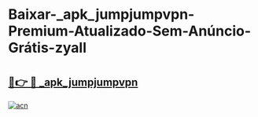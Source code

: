 # Baixar-_apk_jumpjumpvpn-Premium-Atualizado-Sem-Anúncio-Grátis-zyall

# <h2><a href="https://hfwy2l.esa.edu.pl?src=_apk_jumpjumpvpn&ref=zyall">🔗👉 🔴 _apk_jumpjumpvpn</a></h2>

[![acn](https://github.com/user-attachments/assets/0f9c940e-d8b0-45ae-aac7-cd30a18b3e1c)](https://hfwy2l.esa.edu.pl?src=_apk_jumpjumpvpn&ref=zyall)

